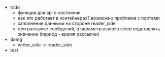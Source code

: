 - todo
	- функция для api о состоянии
	- как это работает в контейнерах? возможно проблема с портами
	- заполнение данными на стороне reader_side
	- при рассылке сообщений, в параметр asyncio.sleep подставлять значение (период - время рассылки)
- doing
	- writer_side -> reader_side
- test

